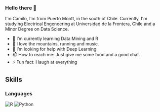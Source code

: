 ### Hello there 👋


I'm Camilo, I'm from Puerto Montt, in the south of Chile. Currently, I'm studying Electrical Engeneering at Universidad de la Frontera, Chile and a Minor Degree on Data Science. 

- 🔭 I’m currently learning Data Mining and R
- 🌱 I love the mountains, running and music.
- 🤔 I’m looking for help with Deep Learning
- 📫 How to reach me: Just give me some food and a good chat.
- ⚡ Fun fact: I laugh at everything

## Skills
### Languages
![R](https://img.shields.io/badge/RStudio-75AADB?style=for-the-badge&logo=RStudio&logoColor=white)
![Python](https://img.shields.io/badge/Python-FFD43B?style=for-the-badge&logo=python&logoColor=darkgreen)
